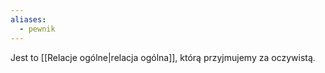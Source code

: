 ```yaml
---
aliases:
  - pewnik
---
```

Jest to [[Relacje ogólne|relacja ogólna]], którą przyjmujemy za oczywistą. 